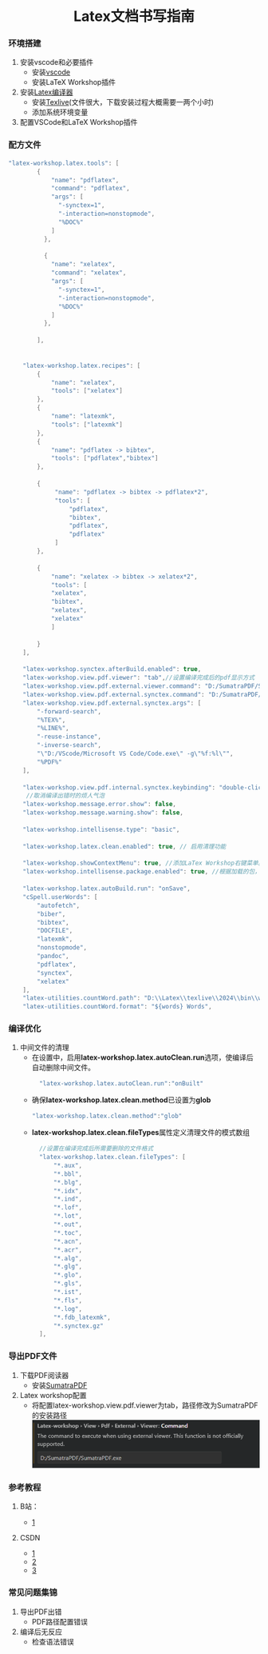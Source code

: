# <center>Latex文档书写指南

### 环境搭建
1. 安装vscode和必要插件
    - 安装[vscode](https://code.visualstudio.com/)
    - 安装LaTeX Workshop插件
2. 安装[Latex编译器](https://blog.csdn.net/Nicolecocol/article/details/136968456)
   - 安装[Texlive](https://mirrors.tuna.tsinghua.edu.cn/CTAN/systems/texlive/Images/)(文件很大，下载安装过程大概需要一两个小时)
   - 添加系统环境变量
3. 配置VSCode和LaTeX Workshop插件

### 配方文件
```c
"latex-workshop.latex.tools": [
        {
            "name": "pdflatex",
            "command": "pdflatex",
            "args": [
              "-synctex=1",
              "-interaction=nonstopmode",
              "%DOC%"
            ]
          },
          
          {
            "name": "xelatex",
            "command": "xelatex",
            "args": [
              "-synctex=1",
              "-interaction=nonstopmode",
              "%DOC%"
            ]
          },

        ],


    "latex-workshop.latex.recipes": [
        {
            "name": "xelatex",
            "tools": ["xelatex"]
        },
        {
            "name": "latexmk",
            "tools": ["latexmk"]
        },
        {
            "name": "pdflatex -> bibtex",
            "tools": ["pdflatex","bibtex"]
        },

        {
             "name": "pdflatex -> bibtex -> pdflatex*2",
             "tools": [
                 "pdflatex",
                 "bibtex",
                 "pdflatex",
                 "pdflatex"
             ]
        },

        {
            "name": "xelatex -> bibtex -> xelatex*2",
            "tools": [
            "xelatex",
            "bibtex",
            "xelatex",
            "xelatex"
            ]

        }
    ],

    "latex-workshop.synctex.afterBuild.enabled": true,
    "latex-workshop.view.pdf.viewer": "tab",//设置编译完成后的pdf显示方式
    "latex-workshop.view.pdf.external.viewer.command": "D:/SumatraPDF/SumatraPDF.exe",
    "latex-workshop.view.pdf.external.synctex.command": "D:/SumatraPDF/SumatraPDF.exe",
    "latex-workshop.view.pdf.external.synctex.args": [
        "-forward-search",
        "%TEX%",
        "%LINE%",
        "-reuse-instance",
        "-inverse-search",
        "\"D:/VScode/Microsoft VS Code/Code.exe\" -g\"%f:%l\"",
        "%PDF%"
    ],

    "latex-workshop.view.pdf.internal.synctex.keybinding": "double-click",
     //取消编译出错时的烦人气泡
    "latex-workshop.message.error.show": false,
    "latex-workshop.message.warning.show": false,

    "latex-workshop.intellisense.type": "basic",

    "latex-workshop.latex.clean.enabled": true, // 启用清理功能

    "latex-workshop.showContextMenu": true, //添加LaTex Workshop右键菜单。
    "latex-workshop.intellisense.package.enabled": true, //根据加载的包，自动完成命令或包。  
    
    "latex-workshop.latex.autoBuild.run": "onSave",
    "cSpell.userWords": [
        "autofetch",
        "biber",
        "bibtex",
        "DOCFILE",
        "latexmk",
        "nonstopmode",
        "pandoc",
        "pdflatex",
        "synctex",
        "xelatex"
    ],
    "latex-utilities.countWord.path": "D:\\Latex\\texlive\\2024\\bin\\windows\\texcount.exe",
    "latex-utilities.countWord.format": "${words} Words",

```


### 编译优化
1. 中间文件的清理
   - 在设置中，启用**latex-workshop.latex.autoClean.run**选项，使编译后自动删除中间文件。
        ```c
          "latex-workshop.latex.autoClean.run":"onBuilt"            
        ```
   - 确保**latex-workshop.latex.clean.method**已设置为**glob**
        ```c
        "latex-workshop.latex.clean.method":"glob"
        ```  
   - **latex-workshop.latex.clean.fileTypes**属性定义清理文件的模式数组
      ```c
        //设置在编译完成后所需要删除的文件格式
        "latex-workshop.latex.clean.fileTypes": [
            "*.aux",
            "*.bbl",
            "*.blg",
            "*.idx",
            "*.ind",
            "*.lof",
            "*.lot",
            "*.out",
            "*.toc",
            "*.acn",
            "*.acr",
            "*.alg",
            "*.glg",
            "*.glo",
            "*.gls",
            "*.ist",
            "*.fls",
            "*.log",
            "*.fdb_latexmk",
            "*.synctex.gz"
        ],
      ```
  

### 导出PDF文件
1. 下载PDF阅读器
    - 安装[SumatraPDF](https://www.sumatrapdfreader.org/downloadafter)
2. Latex workshop配置
   - 将配置latex-workshop.view.pdf.viewer为tab，路径修改为SumatraPDF的安装路径
   ![alt text](image.png)

### 参考教程
1. B站：
   - [1](【Win10+VSCode+Texlive+SumatraPDF搭建Latex环境】https://www.bilibili.com/video/BV1ht4y197Nz?vd_source=1e77d1a1c772c8ff7d3f0ecf0d3eebf6)


2. CSDN
   - [1](https://blog.csdn.net/Ruins_LEE/article/details/123555016)
   - [2](https://blog.csdn.net/qq_42706589/article/details/122300673)
   - [3](https://blog.csdn.net/qq_41554005/article/details/120712126)

### 常见问题集锦
1. 导出PDF出错
   - PDF路径配置错误
2. 编译后无反应
   - 检查语法错误 